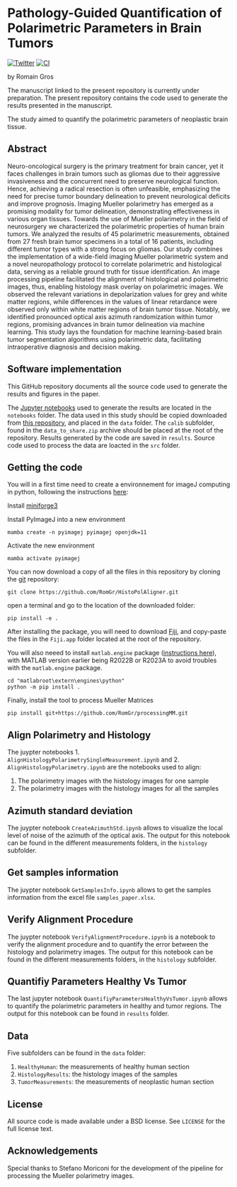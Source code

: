 # Pathology-Guided Quantification of Polarimetric Parameters in Brain Tumors

[![Twitter](https://img.shields.io/twitter/follow/horao_eu?style=flat)](https://twitter.com/horao_eu)
[![CI](https://github.com/RomGr/PathologyPaper/actions/workflows/ci.yml/badge.svg)](https://github.com/RomGr/PathologyPaper/actions/workflows/ci.yml)

by
Romain Gros

The manuscript linked to the present repository is currently under preparation. The present repository contains the code used to generate the results presented in the manuscript.

The study aimed to quantify the polarimetric parameters of neoplastic brain tissue. 

## Abstract

Neuro-oncological surgery is the primary treatment for brain cancer, yet it faces challenges in brain tumors such as gliomas due to their aggressive invasiveness and the concurrent need to preserve neurological function.
Hence, achieving a radical resection is often unfeasible, emphasizing the need for precise tumor boundary delineation to prevent neurological deficits and improve prognosis.
Imaging Mueller polarimetry has emerged as a promising modality for tumor delineation, demonstrating effectiveness in various organ tissues.
Towards the use of Mueller polarimetry in the field of neurosurgery we characterized the polarimetric properties of human brain tumors.
We analyzed the results of 45 polarimetric measurements, obtained from 27 fresh brain tumor specimens in a total of 16 patients, including different tumor types with a strong focus on gliomas.
Our study combines the implementation of a wide-field imaging Mueller polarimetric system and a novel neuropathology protocol to correlate polarimetric and histological data, serving as a reliable ground truth for tissue identification.
An image processing pipeline facilitated the alignment of histological and polarimetric images, thus, enabling histology mask overlay on polarimetric images.
We observed the relevant variations in depolarization values for grey and white matter regions, while differences in the values of linear retardance were observed only within white matter regions of brain tumor tissue.
Notably, we identified pronounced optical axis azimuth randomization within tumor regions, promising advances in brain tumor delineation via machine learning.
This study lays the foundation for machine learning-based brain tumor segmentation algorithms using polarimetric data, facilitating intraoperative diagnosis and decision making.


## Software implementation

This GitHub repository documents all the source code used to generate the results and figures in the paper.

The [Jupyter notebooks](http://jupyter.org/) used to generate the results are located in the `notebooks` folder. The data used in this study should be copied downloaded from [this repository](https://osf.io/rsxgp/?view\_only=c1cc83138a494606820e86c173d8d6f2), and placed in the `data` folder. The `calib` subfolder, found in the `data_to_share.zip` archive should be placed at the root of the repository. Results generated by the code are saved in `results`. Source code used to process the data are loacted in the `src` folder.


## Getting the code

You will in a first time need to create a environnement for imageJ computing in python, following the instructions [here](https://py.imagej.net/en/latest/Install.html):

Install [miniforge3](https://github.com/conda-forge/miniforge#miniforge3)

Install PyImageJ into a new environment

    mamba create -n pyimagej pyimagej openjdk=11

Activate the new environment

    mamba activate pyimagej

You can now download a copy of all the files in this repository by cloning the
[git](https://git-scm.com/) repository:

    git clone https://github.com/RomGr/HistoPolAligner.git

open a terminal and go to the location of the downloaded folder:

    pip install -e .

After installing the package, you will need to download [Fiji](https://imagej.net/software/fiji/downloads), and copy-paste the files in the `Fiji.app` folder located at the root of the repository.

You will also neeed to install `matlab.engine` package ([instructions here](https://ch.mathworks.com/help/matlab/matlab_external/install-the-matlab-engine-for-python.html)), with MATLAB version earlier being R2022B or R2023A to avoid troubles with the `matlab.engine` package.
    
    cd "matlabroot\extern\engines\python"
    python -m pip install .

Finally, install the tool to process Mueller Matrices 

    pip install git+https://github.com/RomGr/processingMM.git

## Align Polarimetry and Histology
The juypter notebooks 1. `AlignHistologyPolarimetrySingleMeasurement.ipynb` and 2. `AlignHistologyPolarimetry.ipynb` are the notebooks used to align:
1. The polarimetry images with the histology images for one sample
2. The polarimetry images with the histology images for all the samples


## Azimuth standard deviation
The juypter notebook `CreateAzimuthStd.ipynb` allows to visualize the local level of noise of the azimuth of the optical axis. The output for this notebook can be found in the different measurements folders, in the `histology` subfolder.

## Get samples information
The juypter notebook `GetSamplesInfo.ipynb` allows to get the samples information from the excel file `samples_paper.xlsx`.

## Verify Alignment Procedure
The juypter notebook `VerifyAlignmentProcedure.ipynb` is a notebook to verify the alignment procedure and to quantify the error between the histology and polarimetry images. The output for this notebook can be found in the different measurements folders, in the `histology` subfolder.

## Quantifiy Parameters Healthy Vs Tumor
The last jupyter notebook `QuantifiyParametersHealthyVsTumor.ipynb` allows to quantify the polarimetric parameters in healthy and tumor regions. The output for this notebook can be found in `results` folder.

## Data
Five subfolders can be found in the `data` folder:
1. `HealthyHuman`: the measurements of healthy human section
2. `HistologyResults`: the histology images of the samples
3. `TumorMeasurements`: the measurements of neoplastic human section

## License
All source code is made available under a BSD license. See `LICENSE` for the full license text.

## Acknowledgements
Special thanks to Stefano Moriconi for the development of the pipeline for processing the Mueller polarimetry images.